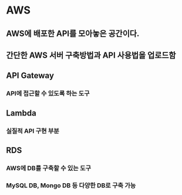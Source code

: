 # AWS
## AWS에 배포한 API를 모아놓은 공간이다.
## 간단한 AWS 서버 구축방법과 API 사용법을 업로드함
## API Gateway
### API에 접근할 수 있도록 하는 도구
## Lambda
### 실질적 API 구현 부분
## RDS
### AWS에 DB를 구축할 수 있는 도구
### MySQL DB, Mongo DB 등 다양한 DB로 구축 가능
